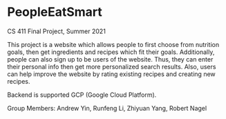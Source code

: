 # PeopleEatSmart
CS 411 Final Project, Summer 2021

This project is a website which allows people to first choose from nutrition goals, then get ingredients and recipes which fit their goals. Additionally, people can also sign up to be users of the website. Thus, they can enter their personal info then get more personalized search results. Also, users can help improve the website by rating existing recipes and creating new recipes.

Backend is supported GCP (Google Cloud Platform).

Group Members: Andrew Yin, Runfeng Li, Zhiyuan Yang, Robert Nagel
